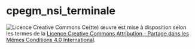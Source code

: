 # cpegm_nsi_terminale



![Licence Creative Commons](https://i.creativecommons.org/l/by-sa/4.0/88x31.png)
Ce(tte) œuvre est mise à disposition selon les termes de la [Licence Creative Commons Attribution -  Partage dans les Mêmes Conditions 4.0 International](http://creativecommons.org/licenses/by-sa/4.0/).
